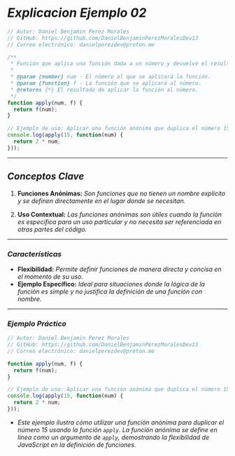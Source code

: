 <!-- Autor: Daniel Benjamin Perez Morales -->
<!-- GitHub: https://github.com/DanielBenjaminPerezMoralesDev13 -->
<!-- Gitlab: https://gitlab.com/DanielBenjaminPerezMoralesDev13 -->
<!-- Correo electrónico: danielperezdev@proton.me -->

# ***Explicacion Ejemplo 02***

```javascript
// Autor: Daniel Benjamin Perez Morales
// GitHub: https://github.com/DanielBenjaminPerezMoralesDev13
// Correo electrónico: danielperezdev@proton.me

/**
 * Función que aplica una función dada a un número y devuelve el resultado.
 *
 * @param {number} num - El número al que se aplicará la función.
 * @param {function} f - La función que se aplicará al número.
 * @returns {*} El resultado de aplicar la función al número.
 */
function apply(num, f) {
  return f(num);
}

// Ejemplo de uso: Aplicar una función anónima que duplica el número 15.
console.log(apply(15, function(num) {
  return 2 * num;
}));
```

---

## ***Conceptos Clave***

1. **Funciones Anónimas:** *Son funciones que no tienen un nombre explícito y se definen directamente en el lugar donde se necesitan.*

2. **Uso Contextual:** *Las funciones anónimas son útiles cuando la función es específica para un uso particular y no necesita ser referenciada en otras partes del código.*

---

### ***Características***

- **Flexibilidad:** *Permite definir funciones de manera directa y concisa en el momento de su uso.*
- **Ejemplo Específico:** *Ideal para situaciones donde la lógica de la función es simple y no justifica la definición de una función con nombre.*

---

### ***Ejemplo Práctico***

```javascript
// Autor: Daniel Benjamin Perez Morales
// GitHub: https://github.com/DanielBenjaminPerezMoralesDev13
// Correo electrónico: danielperezdev@proton.me

function apply(num, f) {
  return f(num);
}

// Ejemplo de uso: Aplicar una función anónima que duplica el número 15.
console.log(apply(15, function(num) {
  return 2 * num;
}));
```

- *Este ejemplo ilustra cómo utilizar una función anónima para duplicar el número 15 usando la función `apply`. La función anónima se define en línea como un argumento de `apply`, demostrando la flexibilidad de JavaScript en la definición de funciones.*
